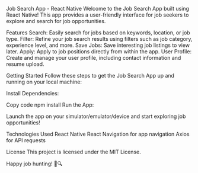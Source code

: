 Job Search App - React Native
Welcome to the Job Search App built using React Native! This app provides a user-friendly interface for job seekers to explore and search for job opportunities.

Features
Search: Easily search for jobs based on keywords, location, or job type.
Filter: Refine your job search results using filters such as job category, experience level, and more.
Save Jobs: Save interesting job listings to view later.
Apply: Apply to job positions directly from within the app.
User Profile: Create and manage your user profile, including contact information and resume upload.


Getting Started
Follow these steps to get the Job Search App up and running on your local machine:


Install Dependencies:

Copy code
npm install
Run the App:


Launch the app on your simulator/emulator/device and start exploring job opportunities!

Technologies Used
React Native
React Navigation for app navigation
Axios for API requests

License
This project is licensed under the MIT License.

Happy job hunting! 🚀🔍